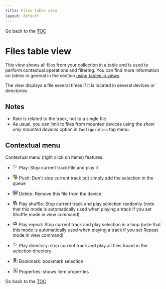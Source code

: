 ```yaml
---
title: Files table view
layout: default
---
```

Go back to the [TOC](/manual/main.html)

# Files table view
This view shows all files from your collection in a table and is used to perform contextual operations and filtering. 
You can find more information on tables in general in the section [using tables in views](using_tables_in_views.html). 

<div class='info'>The view displays a file several times if it is located in several devices or directories</div>

## Notes

- Rate is related to the track, not to a single file.
- As usual, you can limit to files from mounted devices using the _show only mounted devices_ option in ``Configuration`` top menu.

## Contextual menu
Contextual menu (right click on items) features:

- ![Image](/images/Player_play_16x16.png) Play: Stop current track/file and play it

- ![Image](/images/Push_16x16.png) Push: Don't stop current track but simply add the selection in the queue

- ![Image](/images/Delete_16x16.png) Delete: Remove this file from the device.

- ![Image](/images/Shuffle_16x16.png) Play shuffle: Stop current track and play selection randomly (note that this mode is automatically used when playing a track if you set Shuffle mode in view command)

- ![Image](/images/Repeat_16x16.png) Play repeat: Stop current track and play selection in a loop (note that this mode is automatically used when playing a track if you set Repeat mode in view command)

- ![Image](/images/Player_play_16x16.png) Play directory: stop current track and play all files found in the selection directory

- ![Image](/images/Bookmark_16x16.png) Bookmark: bookmark selection

- ![Image](/images/Properties_16x16.png) Properties: shows item properties

Go back to the [TOC](/manual/main.html)